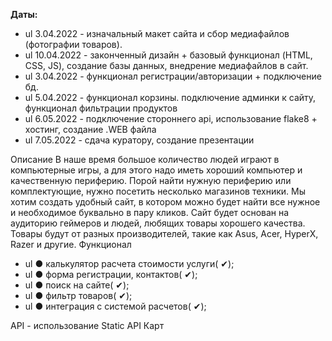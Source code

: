  **Даты:**
* ul 3.04.2022 - изначальный макет сайта и сбор медиафайлов (фотографии товаров).
* ul 10.04.2022 - законченный дизайн + базовый функционал (HTML, CSS, JS), создание базы данных, внедрение медиафайлов в сайт.
* ul 3.04.2022 - функционал регистрации/авторизации + подключение бд.
* ul 5.04.2022 - функционал корзины. подключение админки к сайту, функционал фильтрации продуктов
* ul 6.05.2022 - подключение стороннего api, использование flake8 + хостинг, создание .WEB файла
* ul 7.05.2022 - сдача куратору, создание презентации

Описание 
В наше время большое количество людей играют в компьютерные игры, а для этого надо иметь хороший компьютер и качественную периферию. Порой найти нужную периферию или комплектующие, нужно посетить несколько магазинов техники. Мы хотим создать удобный сайт, в котором можно будет найти все нужное и необходимое буквально в пару кликов. Сайт будет основан на аудиторию геймеров и людей, любящих товары хорошего качества. Товары будут от разных производителей, такие как Asus, Acer, HyperX, Razer и другие.
Функционал
* ul ●  калькулятор расчета стоимости услуги( ✔); 
* ul ●  форма регистрации, контактов( ✔);
* ul ●  поиск на сайте( ✔);
* ul ●  фильтр товаров( ✔);
* ul ●  интеграция с системой расчетов( ✔);

API - использование Static API Карт

